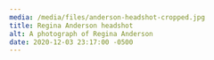 ```yaml
---
media: /media/files/anderson-headshot-cropped.jpg
title: Regina Anderson headshot
alt: A photograph of Regina Anderson
date: 2020-12-03 23:17:00 -0500
---
```

